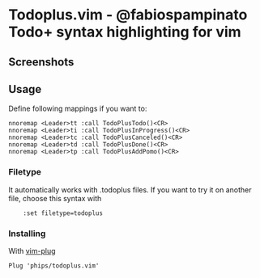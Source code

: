 # Todoplus.vim - @fabiospampinato Todo+ syntax highlighting for vim

## Screenshots

## Usage

Define following mappings if you want to:

```vim
nnoremap <Leader>tt :call TodoPlusTodo()<CR>
nnoremap <Leader>ti :call TodoPlusInProgress()<CR>
nnoremap <Leader>tc :call TodoPlusCanceled()<CR>
nnoremap <Leader>td :call TodoPlusDone()<CR>
nnoremap <Leader>tp :call TodoPlusAddPomo()<CR>
```

### Filetype

It automatically works with .todoplus files. If you want to try it on another
file, choose this syntax with

        :set filetype=todoplus

### Installing

With [vim-plug](https://github.com/junegunn/vim-plug)

`Plug 'phips/todoplus.vim'`
